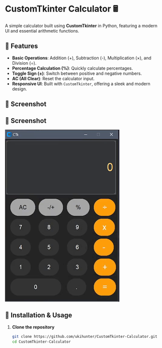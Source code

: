 # CustomTkinter Calculator 🖩  

A simple calculator built using **CustomTkinter** in Python, featuring a modern UI and essential arithmetic functions.  

## 🚀 Features  
- **Basic Operations**: Addition (+), Subtraction (-), Multiplication (×), and Division (÷).  
- **Percentage Calculation (%)**: Quickly calculate percentages.  
- **Toggle Sign (±)**: Switch between positive and negative numbers.  
- **AC (All Clear)**: Reset the calculator input.  
- **Responsive UI**: Built with `CustomTkinter`, offering a sleek and modern design.  

## 📸 Screenshot  
## 📸 Screenshot  
![Calculator UI](ezgif-57bc6beef1ac72.gif)
 

## 🔧 Installation & Usage  
1. **Clone the repository**  
   ```sh
   git clone https://github.com/ukihunter/CustomTkinter-Calculator.git
   cd CustomTkinter-Calculator

